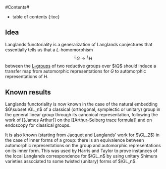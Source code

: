 
#Contents#
* table of contents
{:toc}

## Idea

Langlands functoriality is a generalization of Langlands conjectures that essentially tells us that a $L$-homomorphism
$${}^L G\to {}^L H$$
between the [L-groups](http://en.wikipedia.org/wiki/Langlands_dual) of two reductive groups over $\Q$ should induce a transfer map from automorphic representations for $G$ to automorphic representations of $H$.

## Known results

Langlands functoriality is now known in the case of the natural embedding $G\subset \GL_n$ of a classical (orthogonal, symplectic or unitary) group in the general linear group through its canonical representation, following the work of [[James Arthur]] on the [[Arthur-Selberg trace formula]] and on endoscopy for classical groups.

It is also known (starting from Jacquet and Langlands' work for $\GL_2$) in the case of inner forms of a group: there is an equivalence between automorphic representations on the group and automorphic representations on its inner form. This was used by Harris and Taylor to prove instances of the local Langlands correspondence for $\GL_n$ by using unitary Shimura varieties associated to some twisted (unitary) forms of $\GL_n$.